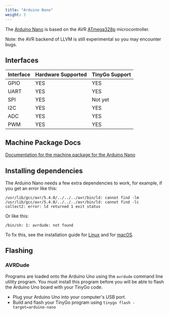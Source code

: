 ```yaml
---
title: "Arduino Nano"
weight: 3
---
```


The [Arduino Nano](https://store.arduino.cc/arduino-nano) is based on the AVR [ATmega328p](https://www.microchip.com/wwwproducts/en/ATmega328p) microcontroller.

Note: the AVR backend of LLVM is still experimental so you may encounter bugs.

## Interfaces

| Interface | Hardware Supported | TinyGo Support |
| --------- | ------------- | ----- |
| GPIO      | YES | YES |
| UART      | YES | YES |
| SPI      | YES | Not yet |
| I2C      | YES | YES |
| ADC      | YES | YES |
| PWM      | YES | YES |

## Machine Package Docs

[Documentation for the machine package for the Arduino Nano](../machine/arduino-nano)

## Installing dependencies

The Arduino Nano needs a few extra dependencies to work, for example, if you get an error like this:

```text
/usr/lib/gcc/avr/5.4.0/../../../avr/bin/ld: cannot find -lm
/usr/lib/gcc/avr/5.4.0/../../../avr/bin/ld: cannot find -lc
collect2: error: ld returned 1 exit status
```

Or like this:

```text
/bin/sh: 1: avrdude: not found
```

To fix this, see the installation guide for [Linux](../../getting-started/linux/#avr-arduino) and for [macOS](../../getting-started/macos/#avr-arduino).

## Flashing

### AVRDude

Programs are loaded onto the Arduino Uno using the `avrdude` command line utility program. You must install this program before you will be able to flash the Arduino Uno board with your TinyGo code.

- Plug your Arduino Uno into your computer's USB port.
- Build and flash your TinyGo program using `tinygo flash -target=arduino-nano`
